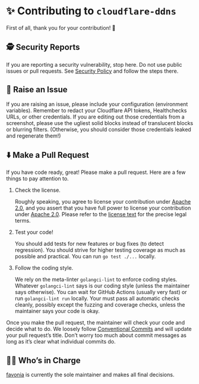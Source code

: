 # ✨ Contributing to `cloudflare-ddns`

First of all, thank you for your contribution! 🤗

## 🕵️ Security Reports

If you are reporting a security vulnerability, stop here. Do not use public issues or pull requests. See [Security Policy](https://github.com/favonia/cloudflare-ddns/security/policy) and follow the steps there.

## 🙋 Raise an Issue

If you are raising an issue, please include your configuration (environment variables). Remember to redact your Cloudflare API tokens, Healthchecks URLs, or other credentials. If you are editing out those credentials from a screenshot, please use the ugliest solid blocks instead of translucent blocks or blurring filters. (Otherwise, you should consider those credentials leaked and regenerate them!)

## ⬇️ Make a Pull Request

If you have code ready, great! Please make a pull request. Here are a few things to pay attention to.

1. Check the license.

   Roughly speaking, you agree to license your contribution under [Apache 2.0](../LICENSE), and you assert that you have full power to license your contribution under [Apache 2.0](../LICENSE). Please refer to the [license text](../LICENSE) for the precise legal terms.

2. Test your code!

   You should add tests for new features or bug fixes (to detect regression). You should strive for higher testing coverage as much as possible and practical. You can run `go test ./...` locally.

3. Follow the coding style.

   We rely on the meta-linter `golangci-lint` to enforce coding styles. Whatever `golangci-lint` says is our coding style (unless the maintainer says otherwise). You can wait for GitHub Actions (usually very fast) or run `golangci-lint run` locally. Your must pass all automatic checks cleanly, possibly except the fuzzing and coverage checks, unless the maintainer says your code is okay.

Once you make the pull request, the maintainer will check your code and decide what to do. We loosely follow [Conventional Commits](https://www.conventionalcommits.org/en/v1.0.0/) and will update your pull request’s title. Don’t worry too much about commit messages as long as it’s clear what individual commits do.

## 🧑‍⚖️ Who’s in Charge

[favonia](mailto:favonia+github@gmail.com) is currently the sole maintainer and makes all final decisions.
